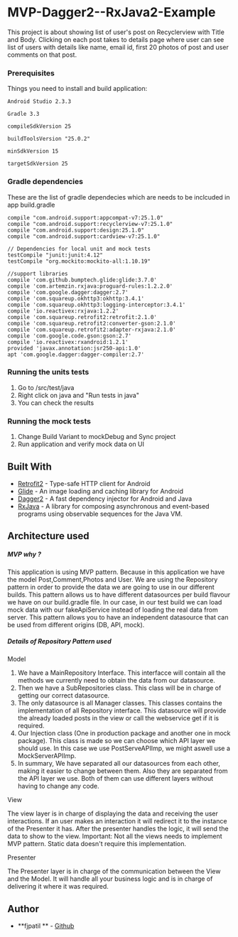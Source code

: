 # MVP-Dagger2--RxJava2-Example

This project is about showing list of user's post on Recyclerview with Title and Body. Clicking on each post takes to details page where user can see list of users with details like name, email id, first 20 photos of post and user comments on that post.

### Prerequisites

Things you need to install and build application:

```
Android Studio 2.3.3

Gradle 3.3

compileSdkVersion 25

buildToolsVersion "25.0.2"

minSdkVersion 15

targetSdkVersion 25
```

### Gradle dependencies

These are the list of gradle dependecies which are needs to be inclcuded in app build.gradle

```
compile "com.android.support:appcompat-v7:25.1.0"
compile "com.android.support:recyclerview-v7:25.1.0"
compile "com.android.support:design:25.1.0"
compile "com.android.support:cardview-v7:25.1.0"

// Dependencies for local unit and mock tests
testCompile "junit:junit:4.12"
testCompile "org.mockito:mockito-all:1.10.19"

//support libraries
compile 'com.github.bumptech.glide:glide:3.7.0'
compile 'com.artemzin.rxjava:proguard-rules:1.2.2.0'
compile 'com.google.dagger:dagger:2.7'
compile 'com.squareup.okhttp3:okhttp:3.4.1'
compile 'com.squareup.okhttp3:logging-interceptor:3.4.1'
compile 'io.reactivex:rxjava:1.2.2'
compile 'com.squareup.retrofit2:retrofit:2.1.0'
compile 'com.squareup.retrofit2:converter-gson:2.1.0'
compile 'com.squareup.retrofit2:adapter-rxjava:2.1.0'
compile 'com.google.code.gson:gson:2.7'
compile 'io.reactivex:rxandroid:1.2.1'
provided 'javax.annotation:jsr250-api:1.0'
apt 'com.google.dagger:dagger-compiler:2.7'
```


### Running the units tests

1. Go to /src/test/java
2. Right click on java and "Run tests in java"
3. You can check the results

###  Running the mock tests


   1. Change Build Variant to mockDebug and Sync project
   2. Run application and verify mock data on UI

## Built With

* [Retrofit2](https://github.com/square/retrofit) - Type-safe HTTP client for Android
* [Glide](https://github.com/bumptech/glide) - An image loading and caching library for Android
* [Dagger2](https://github.com/google/dagger) - A fast dependency injector for Android and Java
* [RxJava](https://github.com/ReactiveX/RxJava) - A library for composing asynchronous and event-based programs using observable sequences for the Java VM.


## Architecture used
##### MVP why ?

This application is using MVP pattern. Because in this application we have the model Post,Comment,Photos and User. We are using the Repository pattern in order to provide the data we are going to use in our different builds. This pattern allows us to have different datasources per build flavour we have on our build.gradle file. In our case, in our test build we can load mock data with our fakeApiService instead of loading the real data from server. This pattern allows you to have an independent datasource that can be used from different origins (DB, API, mock).

##### Details of Repository Pattern used

Model

1.  We have a MainRepository Interface. This interfacce will contain all the methods we currently need to obtain the data from our datasource.
2.  Then we have a SubRepositories class. This class will be in charge of getting our correct datasource. 
3.  The only datasource is all Manager classes. This classes contains the implementation of  all Repository interface. This datasource will provide the already loaded posts in the view or call the webservice get if it is required.
4.  Our Injection class (One in production package and another one in mock package). This class is made so we can choose which API layer we should use. In this case we use PostServeAPIImp, we might aswell use a MockServerAPIImp.
5.  In summary, We have separated all our datasources from each other, making it easier to change between them. Also they are separated from the API layer we use. Both of them can use different layers without having to change any code.

View 

The view layer is in charge of displaying the data and receiving the user interactions. If an user makes an interaction it will redirect it to the instance of the Presenter it has. After the presenter handles the logic, it will send the data to show to the view. Important: Not all the views needs to implement MVP pattern. Static data doesn't require this implementation.

Presenter

The Presenter layer is in charge of the communication between the View and the Model. It will handle all your business logic and is in charge of delivering it where it was required.


## Author

* **fjpatil ** -  [Github](https://github.com/fjpatil)

